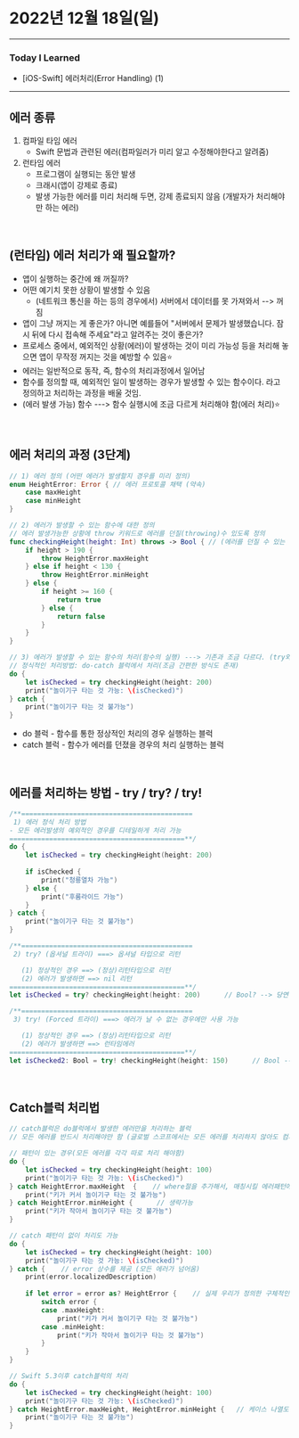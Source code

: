 # 2022년 12월 18일(일)

----

### Today I Learned 

- [iOS-Swift] 에러처리(Error Handling) (1)

---

## 에러 종류

1. 컴파일 타임 에러 
   - Swift 문법과 관련된 에러(컴파일러가 미리 알고 수정해야한다고 알려줌)
2. 런타임 에러 
   - 프로그램이 실행되는 동안 발생 
   - 크래시(앱이 강제로 종료)
   - 발생 가능한 에러를 미리 처리해 두면, 강제 종료되지 않음 (개발자가 처리해야만 하는 에러)

<br/>

## (런타임) 에러 처리가 왜 필요할까?

- 앱이 실행하는 중간에 왜 꺼질까?
- 어떤 예기치 못한 상황이 발생할 수 있음
  - (네트워크 통신을 하는 등의 경우에서) 서버에서 데이터를 못 가져와서 --> 꺼짐 
- 앱이 그냥 꺼지는 게 좋은가? 아니면 예를들어 "서버에서 문제가 발생했습니다. 잠시 뒤에 다시 접속해 주세요"라고 알려주는 것이 좋은가?
- 프로세스 중에서, 예외적인 상황(에러)이 발생하는 것이 미리 가능성 등을 처리해 놓으면 앱이 무작정 꺼지는 것을 예방할 수 있음⭐️
- 에러는 일반적으로 동작, 즉, 함수의 처리과정에서 일어남
- 함수를 정의할 때, 예외적인 일이 발생하는 경우가 발생할 수 있는 함수이다. 라고 정의하고 처리하는 과정을 배울 것임.
- (에러 발생 가능) 함수 ---> 함수 실행시에 조금 다르게 처리해야 함(에러 처리)⭐️

<br/>

## 에러 처리의 과정 (3단계)

```swift
// 1) 에러 정의 (어떤 에러가 발생할지 경우를 미리 정의)
enum HeightError: Error { // 에러 프로토콜 채택 (약속)
    case maxHeight
    case minHeight
}

// 2) 에러가 발생할 수 있는 함수에 대한 정의
// 에러 발생가능한 상황에 throw 키워드로 에러를 던질(throwing)수 있도록 정의 
func checkingHeight(height: Int) throws -> Bool { // (에러를 던질 수 있는 함수 타입이다.)
    if height > 190 {
        throw HeightError.maxHeight
    } else if height < 130 {
        throw HeightError.minHeight
    } else {
        if height >= 160 {
            return true
        } else {
            return false
        }
    }
}

// 3) 에러가 발생할 수 있는 함수의 처리(함수의 실행) ---> 기존과 조금 다르다. (try와 do-catch 문으로 처리)
// 정식적인 처리방법: do-catch 블럭에서 처리(조금 간편한 방식도 존재)
do {
    let isChecked = try checkingHeight(height: 200)
    print("놀이기구 타는 것 가능: \(isChecked)")
} catch {
    print("놀이기구 타는 것 불가능")
}
```

- do 블럭 - 함수를 통한 정상적인 처리의 경우 실행하는 블럭
- catch 블럭 - 함수가 에러를 던졌을 경우의 처리 실행하는 블럭 

<br/>

## 에러를 처리하는 방법 - try / try? / try! 

```swift
/**===========================================
 1) 에러 정식 처리 방법
- 모든 에러발생의 예외적인 경우를 디테일하게 처리 가능
============================================**/
do {
    let isChecked = try checkingHeight(height: 200)
  
    if isChecked {
        print("청룡열차 가능")
    } else {
        print("후룸라이드 가능")
    }
} catch {
    print("놀이기구 타는 것 불가능")
}

/**===========================================
 2) try? (옵셔널 트라이) ===> 옵셔널 타입으로 리턴

   (1) 정상적인 경우 ==> (정상)리턴타입으로 리턴
   (2) 에러가 발생하면 ==> nil 리턴
============================================**/
let isChecked = try? checkingHeight(height: 200)      // Bool? --> 당연히, 옵셔널 타입을 벗겨서 사용해야함

/**===========================================
 3) try! (Forced 트라이) ===> 에러가 날 수 없는 경우에만 사용 가능

   (1) 정상적인 경우 ==> (정상)리턴타입으로 리턴
   (2) 에러가 발생하면 ==> 런타임에러
============================================**/
let isChecked2: Bool = try! checkingHeight(height: 150)      // Bool --> 에러가 발생할 수 없다고 확신이 있는 경우만 사용해야 함.
```

<br/>

## Catch블럭 처리법 

```swift
// catch블럭은 do블럭에서 발생한 에러만을 처리하는 블럭
// 모든 에러를 반드시 처리해야만 함 (글로벌 스코프에서는 모든 에러를 처리하지 않아도 컴파일 에러발생하지 않음)

// 패턴이 있는 경우(모든 에러를 각각 따로 처리 해야함)
do {
    let isChecked = try checkingHeight(height: 100)
    print("놀이기구 타는 것 가능: \(isChecked)")
} catch HeightError.maxHeight  {    // where절을 추가해서, 매칭시킬 에러패턴에 조건을 추가할 수 있음
    print("키가 커서 놀이기구 타는 것 불가능")
} catch HeightError.minHeight {      // 생략가능
    print("키가 작아서 놀이기구 타는 것 불가능")
}

// catch 패턴이 없이 처리도 가능
do {
    let isChecked = try checkingHeight(height: 100)
    print("놀이기구 타는 것 가능: \(isChecked)")
} catch {    // error 상수를 제공 (모든 에러가 넘어옴)
    print(error.localizedDescription)
 
    if let error = error as? HeightError {    // 실제 우리가 정의한 구체적인 에러 타입이 아니고, 에러 타입(프로토콜)이 넘어올 뿐
        switch error {
        case .maxHeight:
            print("키가 커서 놀이기구 타는 것 불가능")
        case .minHeight:
            print("키가 작아서 놀이기구 타는 것 불가능")
        }
    }
}

// Swift 5.3이후 catch블럭의 처리 
do {   
    let isChecked = try checkingHeight(height: 100)
    print("놀이기구 타는 것 가능: \(isChecked)")    
} catch HeightError.maxHeight, HeightError.minHeight {   // 케이스 나열도 가능해짐  
    print("놀이기구 타는 것 불가능")  
}
```

